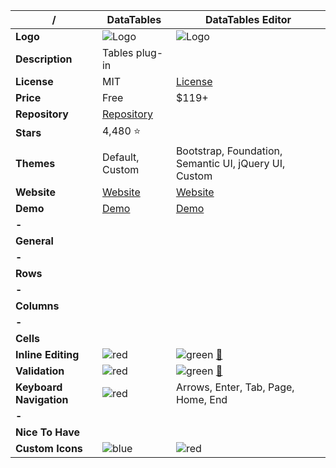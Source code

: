 |**/**|DataTables|DataTables Editor|
|-----|----------|-----------------|
|**Logo**|![Logo](https://datatables.net/media/images/nav-dt.png)|![Logo](https://editor.datatables.net/media/images/nav-e.png)|
|**Description**|Tables plug-in||
|**License**|MIT|[License](https://editor.datatables.net/license/)|
|**Price**|Free|$119+|
|**Repository**|[Repository](https://github.com/DataTables/DataTables)||
|**Stars**|4,480 :star:||
|**Themes**|Default, Custom|Bootstrap, Foundation, Semantic UI, jQuery UI, Custom|
|**Website**|[Website](https://datatables.net/)|[Website](https://editor.datatables.net/)|
|**Demo**|[Demo](https://datatables.net/examples/index)|[Demo](https://editor.datatables.net/examples/index)|
|**-**|||
|**General**|||
|**-**|||
|**Rows**|||
|**-**|||
|**Columns**|||
|**-**|||
|**Cells**|||
|**Inline Editing**|![red](http://placehold.it/23/f03c15/000000?text=+)|![green](http://placehold.it/23/c5f015/000000?text=+) [:book:](https://editor.datatables.net/examples/index)|
|**Validation**|![red](http://placehold.it/23/f03c15/000000?text=+)|![green](http://placehold.it/23/c5f015/000000?text=+) [:book:](https://editor.datatables.net/examples/api/clientValidation.html)|
|**Keyboard Navigation**|![red](http://placehold.it/23/f03c15/000000?text=+)|Arrows, Enter, Tab, Page, Home, End|
|**-**|||
|**Nice To Have**|||
|**Custom Icons**|![blue](http://placehold.it/23/1589F0/000000?text=+)|![red](http://placehold.it/23/f03c15/000000?text=+)|